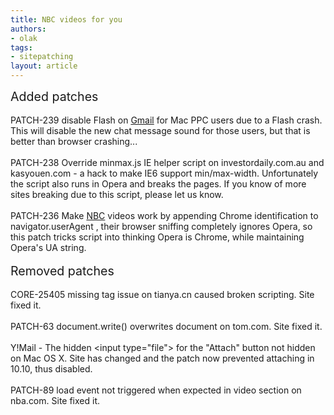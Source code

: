 ```yaml
---
title: NBC videos for you
authors:
- olak
tags:
- sitepatching
layout: article
---
```

<span style="font-size: 140%">Added patches</span><br/><br/>PATCH-239 disable Flash on <a href="http://mail.google.com/" target="_blank">Gmail</a> for Mac PPC users due to a Flash crash. This will disable the new chat message sound for those users, but that is better than browser crashing...<br/><br/>PATCH-238 Override minmax.js IE helper script on investordaily.com.au and kasyouen.com - a hack to make IE6 support min/max-width. Unfortunately the script also runs in Opera and breaks the pages. If you know of more sites breaking due to this script, please let us know.<br/><br/>PATCH-236 Make <a href="http://www.nbc.com/" target="_blank">NBC</a> videos work by appending Chrome identification to navigator.userAgent , their browser sniffing completely ignores Opera, so this patch tricks script into thinking Opera is Chrome, while maintaining Opera&#39;s UA string.<br/><br/><span style="font-size: 140%">Removed patches</span><br/><br/>CORE-25405 missing  tag issue on tianya.cn caused broken scripting. Site fixed it.<br/><br/>PATCH-63 document.write() overwrites document on tom.com. Site fixed it.<br/><br/>Y!Mail - The hidden &lt;input type=&quot;file&quot;&gt; for the &quot;Attach&quot; button not hidden on Mac OS X. Site has changed and the patch now prevented attaching in 10.10, thus disabled.<br/><br/>PATCH-89 load event not triggered when expected in video section on nba.com. Site fixed it.<br/> <br/>
